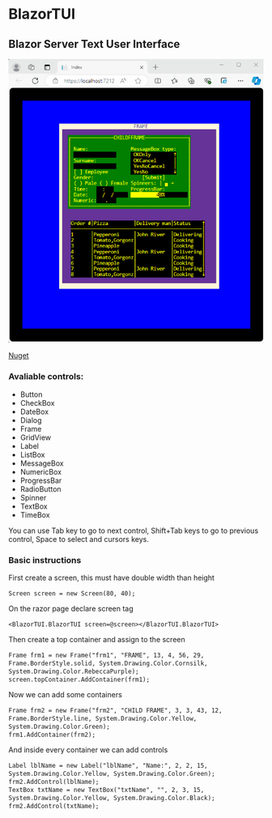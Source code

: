 # BlazorTUI
## Blazor Server Text User Interface

![Sample](https://raw.githubusercontent.com/alexandrelozano/BlazorTUI/master/Resources/sampleapp.gif)

[Nuget](https://www.nuget.org/packages/BlazorTUI)

### Avaliable controls:
- Button
- CheckBox
- DateBox
- Dialog
- Frame
- GridView
- Label
- ListBox
- MessageBox
- NumericBox
- ProgressBar
- RadioButton
- Spinner
- TextBox
- TimeBox

You can use Tab key to go to next control, Shift+Tab keys to go to previous control, Space to select and cursors keys.

### Basic instructions

First create a screen, this must have double width than height
```
Screen screen = new Screen(80, 40);
```

On the razor page declare screen tag
```
<BlazorTUI.BlazorTUI screen=@screen></BlazorTUI.BlazorTUI>
```

Then create a top container and assign to the screen
```
Frame frm1 = new Frame("frm1", "FRAME", 13, 4, 56, 29, Frame.BorderStyle.solid, System.Drawing.Color.Cornsilk, System.Drawing.Color.RebeccaPurple);
screen.topContainer.AddContainer(frm1);
```

Now we can add some containers
```
Frame frm2 = new Frame("frm2", "CHILD FRAME", 3, 3, 43, 12, Frame.BorderStyle.line, System.Drawing.Color.Yellow, System.Drawing.Color.Green);
frm1.AddContainer(frm2);
```

And inside every container we can add controls
```
Label lblName = new Label("lblName", "Name:", 2, 2, 15, System.Drawing.Color.Yellow, System.Drawing.Color.Green);
frm2.AddControl(lblName);
TextBox txtName = new TextBox("txtName", "", 2, 3, 15, System.Drawing.Color.Yellow, System.Drawing.Color.Black);
frm2.AddControl(txtName);
```
